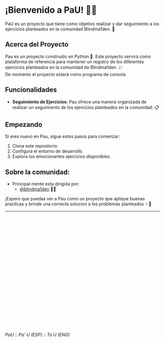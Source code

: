# ¡Bienvenido a PaU! 👋🚀

PaU es un proyecto que tiene como objetivo realizar y dar seguimiento a los ejercicios planteados en la comunidad Blindma1den. 🎯

## Acerca del Proyecto

Pau es un proyecto construido en Python 🐍. Este proyecto servirá como plataforma de referencia para mantener un registro de los diferentes ejercicios planteados en la comunidad de Blindma1den. 📈
<br>
De momento el proyecto estará como programa de consola

## Funcionalidades

- **Seguimiento de Ejercicios**: Pau ofrece una manera organizada de realizar un seguimiento de los ejercicios planteados en la comunidad. 📋


## Empezando

Si eres nuevo en Pau, sigue estos pasos para comenzar:

1. Clona este repositorio.
2. Configura el entorno de desarrollo.
3. Explora los emocionantes ejercicios disponibles.

## Sobre la comunidad:

- Principal mente esta dirigida por:
    - [@blindma1den](https://discord.gg/pau-proyecto) 👩‍💻

¡Espero que puedas ver a Pau como un proyecto que aplique buenas practicas y brinde una correcta solucion a los problemas planteados ✨🌟

---

<br><br><br>
<br><br><br>
<br><br><br>
<br><br><br>
<br><br><br>
<br><br><br>
<br><br><br>

###### PaU :: Pa' U (ESP) :: To U (ENG)


